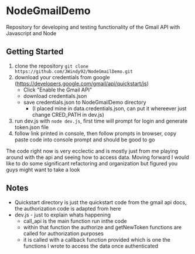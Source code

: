 # NodeGmailDemo
Repository for developing and testing functionality of the Gmail API with Javascript and Node

## Getting Started
1. clone the repository
`git clone https://github.com/JWindy92/NodeGmailDemo.git`
2. download your credentials from google (https://developers.google.com/gmail/api/quickstart/js)
    * Click "Enable the Gmail API"
    * download credentials.json
    * save credentials.json to NodeGmailDemo directory
        * (I placed mine in data.credentials.json, can put it whereever just change CRED_PATH in dev.js)
3. run dev.js with `node dev.js`, first time will prompt for login and generate token.json file
4. follow link printed in console, then follow prompts in browser, copy paste code into console prompt and should be good to go

The code right now is very ecclectic and is mostly just from me playing around with the api and seeing how to access data.
Moving forward I would like to do some significant refactoring and organization but figured you guys might want to take a look

## Notes
* Quickstart directory is just the quickstart code from the gmail api docs, the authorization code is adapted from here
* dev.js - just to explain whats happening
    * call_api is the main function run inthe code
    * within that function the authorize and getNewToken functions are called for authorization purposes
    * it is called with a callback function provided which is one the functions I wrote to access the data once authenticated
